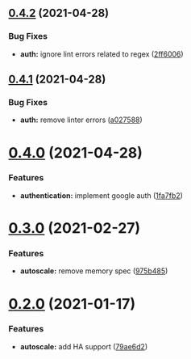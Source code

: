 ## [0.4.2](https://github.com/Fairbanks-io/tiles-api/compare/0.4.1...0.4.2) (2021-04-28)


### Bug Fixes

* **auth:** ignore lint errors related to regex ([2ff6006](https://github.com/Fairbanks-io/tiles-api/commit/2ff6006bb8eefc84d1f18d8926213029aeaf894b))



## [0.4.1](https://github.com/Fairbanks-io/tiles-api/compare/0.4.0...0.4.1) (2021-04-28)


### Bug Fixes

* **auth:** remove linter errors ([a027588](https://github.com/Fairbanks-io/tiles-api/commit/a027588cb33fe48e765594bf063f37b9ad3fa29b))



# [0.4.0](https://github.com/Fairbanks-io/tiles-api/compare/0.3.0...0.4.0) (2021-04-28)


### Features

* **authentication:** implement google auth ([1fa7fb2](https://github.com/Fairbanks-io/tiles-api/commit/1fa7fb24bc393fbaae3f491ce1a46987f98d6614))



# [0.3.0](https://github.com/Fairbanks-io/tiles-api/compare/0.2.0...0.3.0) (2021-02-27)


### Features

* **autoscale:** remove memory spec ([975b485](https://github.com/Fairbanks-io/tiles-api/commit/975b485065719b4fa1c2e4a0791d2c6f288b7bf3))



# [0.2.0](https://github.com/Fairbanks-io/tiles-api/compare/0.1.1...0.2.0) (2021-01-17)


### Features

* **autoscale:** add HA support ([79ae6d2](https://github.com/Fairbanks-io/tiles-api/commit/79ae6d2e8465d6f53714fe19e3236c2a7f17e095))




